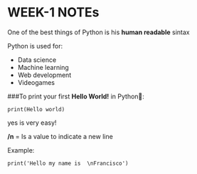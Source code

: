 # WEEK-1 NOTEs

One of the best things of Python is his **human readable** sintax

Python is used for:

* Data science
* Machine learning
* Web development
* Videogames

###To print your first **Hello World!** in Python🐍:
```
print(Hello world)
```
yes is very easy!


**/n**  =  Is a value to indicate a new line

Example:

```
print('Hello my name is  \nFrancisco')
```
